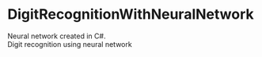 # DigitRecognitionWithNeuralNetwork

Neural network created in C#. 
<br/>Digit recognition using neural network
